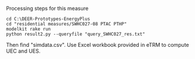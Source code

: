 Processing steps for this measure

```
cd C:\DEER-Prototypes-EnergyPlus
cd "residential measures/SWHC027-08 PTAC PTHP"
modelkit rake run
python result2.py --queryfile "query_SWHC027_res.txt"
```

Then find "simdata.csv". Use Excel workbook provided in eTRM to compute UEC and UES.
